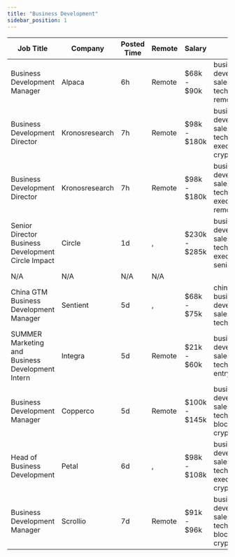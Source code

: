 ```yaml
---
title: "Business Development"
sidebar_position: 1
---
```


| Job Title | Company | Posted Time | Remote | Salary | Tags | Apply Link |
|-----------|---------|-------------|--------|--------|------|------------|
| Business Development Manager | Alpaca | 6h | Remote | $68k - $90k | business development, sales, non tech, crypto, remote | [Apply](https://web3.career/business-development-manager-alpaca/104042) |
| Business Development Director | Kronosresearch | 7h | Remote | $98k - $180k | business development, sales, non tech, executive, crypto | [Apply](https://web3.career/business-development-director-kronosresearch/114037) |
| Business Development Director | Kronosresearch | 7h | Remote | $98k - $180k | business development, sales, non tech, executive, remote | [Apply](https://web3.career/business-development-director-kronosresearch/114036) |
| Senior Director Business Development Circle Impact | Circle | 1d | , | $230k - $285k | business development, sales, non tech, executive, senior | [Apply](https://web3.career/senior-director-business-development-circle-impact-circle/113608) |
| N/A | N/A | N/A | N/A |  |  | [Apply](https://web3.career/metana) |
| China GTM Business Development Manager | Sentient | 5d | , | $68k - $75k | china, business development, sales, non tech, gtm | [Apply](https://web3.career/china-gtm-business-development-manager-sentient/112068) |
| SUMMER Marketing and Business Development Intern | Integra | 5d | Remote | $21k - $60k | business development, sales, non tech, intern, entry level | [Apply](https://web3.career/summer-marketing-and-business-development-intern-integra/95750) |
| Business Development Manager | Copperco | 5d | Remote | $100k - $145k | business development, sales, non tech, blockchain, crypto | [Apply](https://web3.career/business-development-manager-copperco/105560) |
| Head of Business Development | Petal | 6d | , | $98k - $108k | business development, sales, non tech, executive, crypto | [Apply](https://web3.career/head-of-business-development-petal/111759) |
| Business Development Manager | Scrollio | 7d | Remote | $91k - $96k | business development, sales, non tech, blockchain, crypto | [Apply](https://web3.career/business-development-manager-scrollio/109188) |
